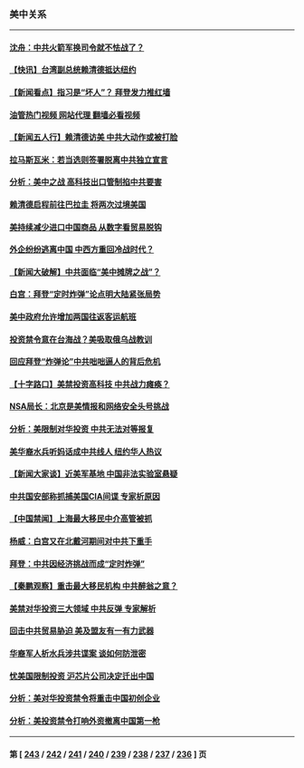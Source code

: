 ### 美中关系
---
#### [沈舟：中共火箭军换司令就不怯战了？](../../pages/nf1412576/n14053014.md?08132045) 
#### [【快讯】台湾副总统赖清德抵达纽约](../../pages/nf1412576/n14053043.md?08132045) 
#### [【新闻看点】指习是“坏人”？ 拜登发力推红墙](../../pages/nf1412576/n14052915.md?08132045) 
#### [油管热门视频 网站代理 翻墙必看视频](http://138.2.39.72:81/youtube.html?epic-marker?08132045)
#### [【新闻五人行】赖清德访美 中共大动作或被打脸](../../pages/nf1412576/n14052993.md?08132045) 
#### [拉马斯瓦米：若当选则签署脱离中共独立宣言](../../pages/nf1412576/n14052976.md?08132045) 
#### [分析：美中之战 高科技出口管制掐中共要害](../../pages/nf1412576/n14050693.md?08132045) 
#### [赖清德启程前往巴拉圭 将两次过境美国](../../pages/nf1412576/n14052933.md?08132045) 
#### [美持续减少进口中国商品 从数字看贸易脱钩](../../pages/nf1412576/n14052943.md?08132045) 
#### [外企纷纷逃离中国 中西方重回冷战时代？](../../pages/nf1412576/n14052564.md?08132045) 
#### [【新闻大破解】中共面临“美中摊牌之战”？](../../pages/nf1412576/n14052585.md?08132045) 
#### [白宫：拜登“定时炸弹”论点明大陆紧张局势](../../pages/nf1412576/n14052605.md?08132045) 
#### [美中政府允许增加两国往返客运航班](../../pages/nf1412576/n14052589.md?08132045) 
#### [投资禁令意在台海战？美吸取俄乌战教训](../../pages/nf1412576/n14052520.md?08132045) 
#### [回应拜登“炸弹论”中共咄咄逼人的背后危机](../../pages/nf1412576/n14052546.md?08132045) 
#### [【十字路口】美禁投资高科技 中共战力瘫痪？](../../pages/nf1412576/n14052371.md?08132045) 
#### [NSA局长：北京是美情报和网络安全头号挑战](../../pages/nf1412576/n14052527.md?08132045) 
#### [分析：美限制对华投资 中共无法对等报复](../../pages/nf1412576/n14052511.md?08132045) 
#### [美华裔水兵听妈话成中共线人 纽约华人热议](../../pages/nf1412576/n14052086.md?08132045) 
#### [【新闻大家谈】近美军基地 中国非法实验室悬疑](../../pages/nf1412576/n14052372.md?08132045) 
#### [中共国安部称抓捕美国CIA间谍 专家析原因](../../pages/nf1412576/n14052322.md?08132045) 
#### [【中国禁闻】上海最大移民中介高管被抓](../../pages/nf1412576/n14051575.md?08132045) 
#### [杨威：白宫又在北戴河期间对中共下重手](../../pages/nf1412576/n14051964.md?08132045) 
#### [拜登：中共因经济挑战而成“定时炸弹”](../../pages/nf1412576/n14051890.md?08132045) 
#### [【秦鹏观察】重击最大移民机构 中共醉翁之意？](../../pages/nf1412576/n14051840.md?08132045) 
#### [美禁对华投资三大领域 中共反弹 专家解析](../../pages/nf1412576/n14051724.md?08132045) 
#### [回击中共贸易胁迫 美及盟友有一有力武器](../../pages/nf1412576/n14051824.md?08132045) 
#### [华裔军人析水兵涉共谍案 谈如何防泄密](../../pages/nf1412576/n14050492.md?08132045) 
#### [忧美国限制投资 沪芯片公司决定迁出中国](../../pages/nf1412576/n14051826.md?08132045) 
#### [分析：美对华投资禁令将重击中国初创企业](../../pages/nf1412576/n14051779.md?08132045) 
#### [分析：美投资禁令打响外资撤离中国第一枪](../../pages/nf1412576/n14051756.md?08132045) 

---
#### 第 [ [243](./243.md?08132045) / [242](./242.md?08132045) / [241](./241.md?08132045) / [240](./240.md?08132045) / [239](./239.md?08132045) / [238](./238.md?08132045) / [237](./237.md?08132045) / [236](./236.md?08132045) ] 页
